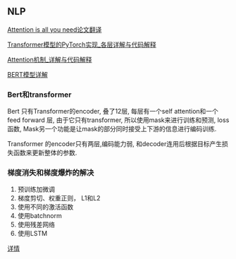 
## NLP

[Attention is all you need论文翻译](https://codle.net/attention-is-all-you-need/)

[Transformer模型的PyTorch实现_各层详解与代码解释](https://luozhouyang.github.io/transformer/)

[Attention机制_详解与代码解释](https://luozhouyang.github.io/attetnion_mechanism/)

[BERT模型详解](http://fancyerii.github.io/2019/03/09/bert-theory/#mask-lm)


### Bert和transformer
Bert 只有Transformer的encoder, 叠了12层, 每层有一个self attention和一个feed forward 层, 由于它只有transformer, 所以使用mask来进行训练和预测, loss函数, Mask另一个功能是让mask的部分同时接受上下游的信息进行编码训练.

Transformer 的encoder只有两层,编码能力弱, 和decoder连用后根据目标产生损失函数来更新整体的参数.

### 梯度消失和梯度爆炸的解决

1. 预训练加微调
2. 梯度剪切、权重正则， L1和L2
3. 使用不同的激活函数
4. 使用batchnorm
5. 使用残差网络
6. 使用LSTM

[详情](https://blog.csdn.net/qq_25737169/article/details/78847691)

